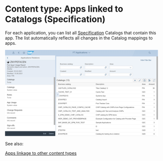 # Content type: Apps linked to Catalogs (Specification)

For each application, you can list all [Specification](../../specification-records.md) Catalogs that contain this app. The list automatically reflects all changes in the Catalog mappings to apps.

[![](res/app-cats-tobe.png)](res/app-cats-tobe.png)

See also:

[Apps linkage to other content types](apps.md#linkage-to-other-content-types)